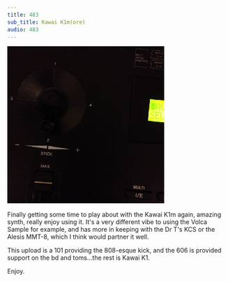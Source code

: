 ```yaml
---
title: 483
sub_title: Kawai K1m(ore)
audio: 483
---
```


![Image](/assets/img/snd483.png)

Finally getting some time to play about with the Kawai K1m again, amazing synth, really enjoy using it. It's a very different vibe to using the Volca Sample for example, and has more in keeping with the Dr T's KCS or the Alesis MMT-8, which I think would partner it well.

This upload is a 101 providing the 808-esque kick, and the 606 is provided support on the bd and toms…the rest is Kawai K1.

Enjoy.